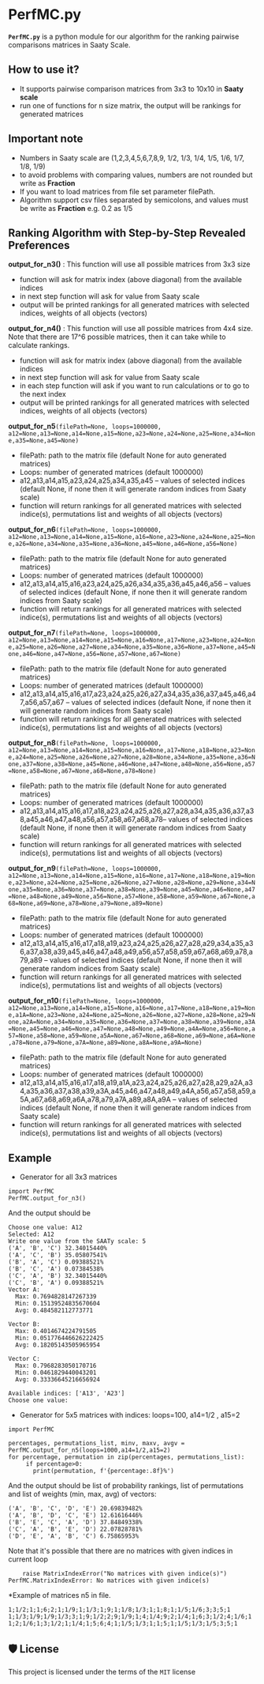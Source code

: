 # PerfMC.py
**`PerfMC.py`** is a python module for our algorithm for the ranking pairwise comparisons matrices in Saaty Scale.

## How to use it?
-	It supports pairwise comparison matrices from 3x3 to 10x10 in **Saaty scale**
-	run one of functions for n size matrix, the output will be rankings for generated matrices

## Important note
-	Numbers in Saaty scale are (1,2,3,4,5,6,7,8,9, 1/2, 1/3, 1/4, 1/5, 1/6, 1/7, 1/8, 1/9)
-	to avoid problems with comparing values, numbers are not rounded but write as **Fraction**
-	If you want to load matrices from file set parameter filePath.
-	Algorithm support csv files separated by semicolons, and values must be write as **Fraction** e.g. 0.2 as 1/5

## Ranking Algorithm with Step-by-Step Revealed Preferences
**output_for_n3()** : This function will use all possible matrices from 3x3 size
-	function will ask for matrix index (above diagonal) from the available indices
-	in next step function will ask for value from Saaty scale
-	output will be printed rankings for all generated matrices with selected indices, weights of all objects (vectors)

**output_for_n4()** : This function will use all possible matrices from 4x4 size. Note that there are 17^6 possible matrices, then it can take while to calculate rankings.
-	function will ask for matrix index (above diagonal) from the available indices
-	in next step function will ask for value from Saaty scale
-	in each step function will ask if you want to run calculations or to go to the next index
-	output will be printed rankings for all generated matrices with selected indices, weights of all objects (vectors)

**output_for_n5**`(filePath=None, loops=1000000, a12=None,a13=None,a14=None,a15=None,a23=None,a24=None,a25=None,a34=None,a35=None,a45=None)`
-	filePath: path to the matrix file (default None for auto generated matrices)
-	Loops: number of generated matrices (default 1000000)
-	a12,a13,a14,a15,a23,a24,a25,a34,a35,a45 – values of selected indices (default None, if none then it will generate random indices from Saaty scale)
-	function will return rankings for all generated matrices with selected indice(s), permutations list and weights of all objects (vectors)

**output_for_n6**`(filePath=None, loops=1000000, a12=None,a13=None,a14=None,a15=None,a16=None,a23=None,a24=None,a25=None,a26=None,a34=None,a35=None,a36=None,a45=None,a46=None,a56=None)`
-	filePath: path to the matrix file (default None for auto generated matrices)
-	Loops: number of generated matrices (default 1000000)
-	a12,a13,a14,a15,a16,a23,a24,a25,a26,a34,a35,a36,a45,a46,a56 – values of selected indices (default None, if none then it will generate random indices from Saaty scale)
-	function will return rankings for all generated matrices with selected indice(s), permutations list and weights of all objects (vectors)

**output_for_n7**`(filePath=None, loops=1000000, a12=None,a13=None,a14=None,a15=None,a16=None,a17=None,a23=None,a24=None,a25=None,a26=None,a27=None,a34=None,a35=None,a36=None,a37=None,a45=None,a46=None,a47=None,a56=None,a57=None,a67=None)`
-	filePath: path to the matrix file (default None for auto generated matrices)
-	Loops: number of generated matrices (default 1000000)
-	a12,a13,a14,a15,a16,a17,a23,a24,a25,a26,a27,a34,a35,a36,a37,a45,a46,a47,a56,a57,a67 – values of selected indices (default None, if none then it will generate random indices from Saaty scale)
-	function will return rankings for all generated matrices with selected indice(s), permutations list and weights of all objects (vectors)

**output_for_n8**`(filePath=None, loops=1000000, a12=None,a13=None,a14=None,a15=None,a16=None,a17=None,a18=None,a23=None,a24=None,a25=None,a26=None,a27=None,a28=None,a34=None,a35=None,a36=None,a37=None,a38=None,a45=None,a46=None,a47=None,a48=None,a56=None,a57=None,a58=None,a67=None,a68=None,a78=None)`
-	filePath: path to the matrix file (default None for auto generated matrices)
-	Loops: number of generated matrices (default 1000000)
-	a12,a13,a14,a15,a16,a17,a18,a23,a24,a25,a26,a27,a28,a34,a35,a36,a37,a38,a45,a46,a47,a48,a56,a57,a58,a67,a68,a78– values of selected indices (default None, if none then it will generate random indices from Saaty scale)
-	function will return rankings for all generated matrices with selected indice(s), permutations list and weights of all objects (vectors)

**output_for_n9**`(filePath=None, loops=1000000, a12=None,a13=None,a14=None,a15=None,a16=None,a17=None,a18=None,a19=None,a23=None,a24=None,a25=None,a26=None,a27=None,a28=None,a29=None,a34=None,a35=None,a36=None,a37=None,a38=None,a39=None,a45=None,a46=None,a47=None,a48=None,a49=None,a56=None,a57=None,a58=None,a59=None,a67=None,a68=None,a69=None,a78=None,a79=None,a89=None)`
-	filePath: path to the matrix file (default None for auto generated matrices)
-	Loops: number of generated matrices (default 1000000)
-	a12,a13,a14,a15,a16,a17,a18,a19,a23,a24,a25,a26,a27,a28,a29,a34,a35,a36,a37,a38,a39,a45,a46,a47,a48,a49,a56,a57,a58,a59,a67,a68,a69,a78,a79,a89 – values of selected indices (default None, if none then it will generate random indices from Saaty scale)
-	function will return rankings for all generated matrices with selected indice(s), permutations list and weights of all objects (vectors)

**output_for_n10**`(filePath=None, loops=1000000, a12=None,a13=None,a14=None,a15=None,a16=None,a17=None,a18=None,a19=None,a1A=None,a23=None,a24=None,a25=None,a26=None,a27=None,a28=None,a29=None,a2A=None,a34=None,a35=None,a36=None,a37=None,a38=None,a39=None,a3A=None,a45=None,a46=None,a47=None,a48=None,a49=None,a4A=None,a56=None,a57=None,a58=None,a59=None,a5A=None,a67=None,a68=None,a69=None,a6A=None,a78=None,a79=None,a7A=None,a89=None,a8A=None,a9A=None)`
-	filePath: path to the matrix file (default None for auto generated matrices)
-	Loops: number of generated matrices (default 1000000)
-	a12,a13,a14,a15,a16,a17,a18,a19,a1A,a23,a24,a25,a26,a27,a28,a29,a2A,a34,a35,a36,a37,a38,a39,a3A,a45,a46,a47,a48,a49,a4A,a56,a57,a58,a59,a5A,a67,a68,a69,a6A,a78,a79,a7A,a89,a8A,a9A – values of selected indices (default None, if none then it will generate random indices from Saaty scale)
-	function will return rankings for all generated matrices with selected indice(s), permutations list and weights of all objects (vectors)

## Example
* Generator for all 3x3 matrices
```
import PerfMC
PerfMC.output_for_n3()
```
And the output should be
```
Choose one value: A12
Selected: A12
Write one value from the SAATy scale: 5
('A', 'B', 'C') 32.34015440%
('A', 'C', 'B') 35.05807541%
('B', 'A', 'C') 0.09388521%
('B', 'C', 'A') 0.07384538%
('C', 'A', 'B') 32.34015440%
('C', 'B', 'A') 0.09388521%
Vector A:
  Max: 0.7694828147267339
  Min: 0.15139524835670604
  Avg: 0.484582112773771

Vector B:
  Max: 0.4014674224791505
  Min: 0.051776446626222425
  Avg: 0.18205143505965954

Vector C:
  Max: 0.7968283050170716
  Min: 0.0461829440043201
  Avg: 0.33336645216656924

Available indices: ['A13', 'A23']
Choose one value: 
```
* Generator for 5x5 matrices with indices: loops=100, a14=1/2 , a15=2
```
import PerfMC

percentages, permutations_list, minv, maxv, avgv = PerfMC.output_for_n5(loops=1000,a14=1/2,a15=2)
for percentage, permutation in zip(percentages, permutations_list):
     if percentage>0:
       print(permutation, f'{percentage:.8f}%')

```
And the output should be list of probability rankings, list of permutations and list of weights (min, max, avg) of vectors:
```
('A', 'B', 'C', 'D', 'E') 20.69839482%
('A', 'B', 'D', 'C', 'E') 12.61616446%
('B', 'E', 'C', 'A', 'D') 37.84849338%
('C', 'A', 'B', 'E', 'D') 22.07828781%
('D', 'E', 'A', 'B', 'C') 6.75865953%

```
Note that it's possible that there are no matrices with given indices in current loop
```
    raise MatrixIndexError("No matrices with given indice(s)")
PerfMC.MatrixIndexError: No matrices with given indice(s)
```
*Example of matrices n5 in file.
```
1;1/2;1;1;6;2;1;1/9;1;1/3;1;9;1;1/8;1/3;1;1;8;1;1/5;1/6;3;3;5;1
1;1/3;1/9;1/9;1/3;3;1;9;1/2;2;9;1/9;1;4;1/4;9;2;1/4;1;6;3;1/2;4;1/6;1
1;2;1/6;1;3;1/2;1;1/4;1;5;6;4;1;1/5;1/3;1;1;5;1;1/5;1/3;1/5;3;5;1
```

## 🛡 License
This project is licensed under the terms of the `MIT` license
